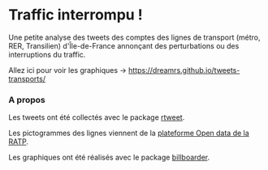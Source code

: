 # Traffic interrompu !

Une petite analyse des tweets des comptes des lignes de transport (métro, RER, Transilien) d'Île-de-France annonçant des perturbations ou des interruptions du traffic.

Allez ici pour voir les graphiques -> https://dreamrs.github.io/tweets-transports/


### A propos

Les tweets ont été collectés avec le package [rtweet](https://rtweet.info/).

Les pictogrammes des lignes viennent de la [plateforme Open data de la RATP](https://data.ratp.fr/explore/dataset/pictogrammes-des-lignes-de-metro-rer-tramway-bus-et-noctilien/images/).

Les graphiques ont été réalisés avec le package [billboarder](https://github.com/dreamRs/billboarder).

